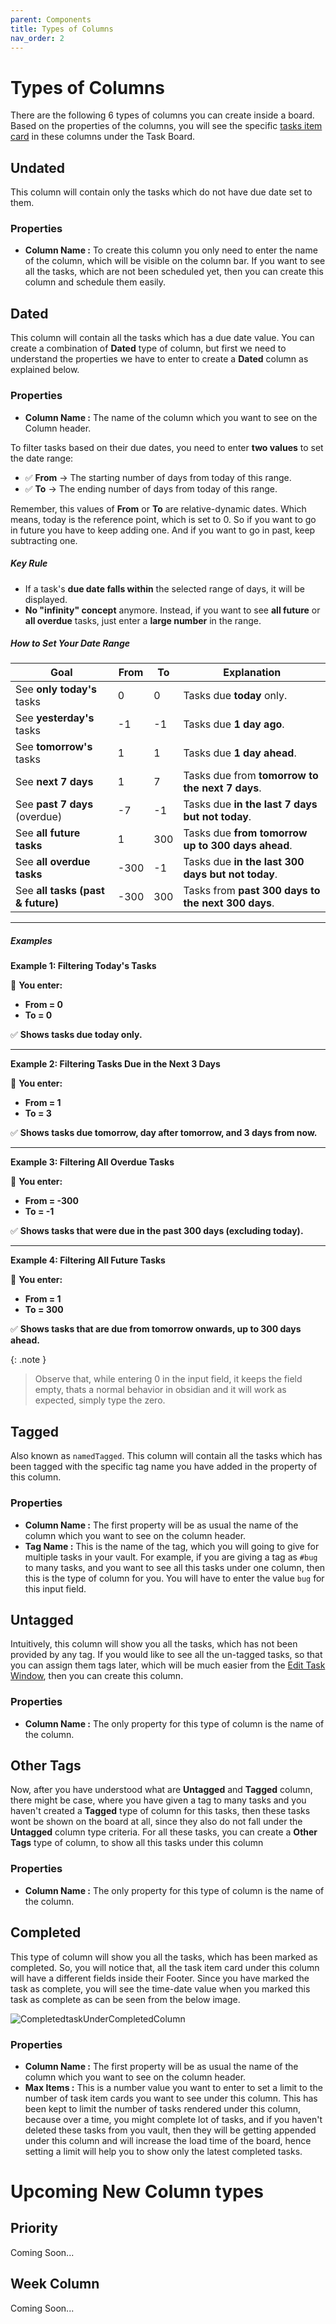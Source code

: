 ```yaml
---
parent: Components
title: Types of Columns
nav_order: 2
---
```


# Types of Columns

There are the following 6 types of columns you can create inside a board. Based on the properties of the columns, you will see the specific [tasks item card](./Task_Item_Card.md) in these columns under the Task Board.

## Undated

This column will contain only the tasks which do not have due date set to them.

### Properties

- **Column Name :** To create this column you only need to enter the name of the column, which will be visible on the column bar. If you want to see all the tasks, which are not been scheduled yet, then you can create this column and schedule them easily.

## Dated

This column will contain all the tasks which has a due date value. You can create a combination of **Dated** type of column, but first we need to understand the properties we have to enter to create a **Dated** column as explained below.

### Properties

- **Column Name :** The name of the column which you want to see on the Column header.

To filter tasks based on their due dates, you need to enter **two values** to set the date range:  

- ✅ **From** → The starting number of days from today of this range.
- ✅ **To** → The ending number of days from today of this range.

Remember, this values of **From** or **To** are relative-dynamic dates. Which means, today is the reference point, which is set to 0. So if you want to go in future you have to keep adding one. And if you want to go in past, keep subtracting one.

##### **Key Rule**

- If a task's **due date falls within** the selected range of days, it will be displayed.
- **No "infinity" concept** anymore. Instead, if you want to see **all future** or **all overdue** tasks, just enter a **large number** in the range.

##### **How to Set Your Date Range**

|**Goal**|**From**|**To**|**Explanation**|
|---|---|---|---|
|See **only today's** tasks|0|0|Tasks due **today** only.|
|See **yesterday's** tasks|-1|-1|Tasks due **1 day ago**.|
|See **tomorrow's** tasks|1|1|Tasks due **1 day ahead**.|
|See **next 7 days**|1|7|Tasks due from **tomorrow to the next 7 days**.|
|See **past 7 days** (overdue)|-7|-1|Tasks due **in the last 7 days but not today**.|
|See **all future tasks**|1|300|Tasks due **from tomorrow up to 300 days ahead**.|
|See **all overdue tasks**|-300|-1|Tasks due **in the last 300 days but not today**.|
|See **all tasks (past & future)**|-300|300|Tasks from **past 300 days to the next 300 days**.|

---

##### **Examples**

**Example 1: Filtering Today's Tasks**

📌 **You enter:**

- **From = 0**
- **To = 0**

✅ **Shows tasks due today only.**

---

**Example 2: Filtering Tasks Due in the Next 3 Days**

📌 **You enter:**

- **From = 1**
- **To = 3**

✅ **Shows tasks due tomorrow, day after tomorrow, and 3 days from now.**

---

**Example 3: Filtering All Overdue Tasks**

📌 **You enter:**

- **From = -300**
- **To = -1**

✅ **Shows tasks that were due in the past 300 days (excluding today).**

---

**Example 4: Filtering All Future Tasks**

📌 **You enter:**

- **From = 1**
- **To = 300**

✅ **Shows tasks that are due from tomorrow onwards, up to 300 days ahead.**

{: .note }
> Observe that, while entering 0 in the input field, it keeps the field empty, thats a normal behavior in obsidian and it will work as expected, simply type the zero.

## Tagged

Also known as `namedTagged`. This column will contain all the tasks which has been tagged with the specific tag name you have added in the property of this column.

### Properties

- **Column Name :** The first property will be as usual the name of the column which you want to see on the column header.
- **Tag Name :** This is the name of the tag, which you will going to give for multiple tasks in your vault. For example, if you are giving a tag as `#bug` to many tasks, and you want to see all this tasks under one column, then this is the type of column for you. You will have to enter the value `bug` for this input field.

## Untagged

Intuitively, this column will show you all the tasks, which has not been provided by any tag. If you would like to see all the un-tagged tasks, so that you can assign them tags later, which will be much easier from the [Edit Task Window](./EditTaskWindow.md), then you can create this column.

### Properties

- **Column Name :** The only property for this type of column is the name of the column.

## Other Tags

Now, after you have understood what are **Untagged** and **Tagged** column, there might be case, where you have given a tag to many tasks and you haven't created a **Tagged** type of column for this tasks, then these tasks wont be shown on the board at all, since they also do not fall under the **Untagged** column type criteria. For all these tasks, you can create a **Other Tags** type of column, to show all this tasks under this column

### Properties

- **Column Name :** The only property for this type of column is the name of the column.

## Completed

This type of column will show you all the tasks, which has been marked as completed. So, you will notice that, all the task item card under this column will have a different fields inside their Footer. Since you have marked the task as complete, you will see the time-date value when you marked this task as complete as can be seen from the below image.

![CompletedtaskUnderCompletedColumn](../../assets/CompletedtaskUnderCompletedColumn.png)

### Properties

- **Column Name :** The first property will be as usual the name of the column which you want to see on the column header.
- **Max Items :** This is a number value you want to enter to set a limit to the number of task item cards you want to see under this column. This has been kept to limit the number of tasks rendered under this column, because over a time, you might complete lot of tasks, and if you haven't deleted these tasks from you vault, then they will be getting appended under this column and will increase the load time of the board, hence setting a limit will help you to show only the latest completed tasks.

# Upcoming New Column types

## Priority

Coming Soon...

## Week Column

Coming Soon...
